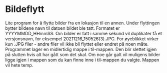 # Bildeflytt

Lite program for å flytte bilder fra en lokasjon til en annen. Under flyttingen bytter bildene navn til datoen bildet ble tatt.
Formatet er YYYYMMDD_HHmmSS. Om bilder er tatt i samme sekund vil duplikater få et versjonsnavn, for eksempel 20211216_150526(3).JPG.
For øyeblikket virker kun .JPG filer - andre filer vil ikke bli flyttet eller endret på noen måte.
Programmet lager en midlertidig mappe i til-mappen. Den blir slettet igjen på slutten hvis alt har gått som det skal.
Om noe går galt vil muligens bilder ligge igjen i mappen som du kan finne inne i til-mappen du valgte. Mappen vil hete temp.

